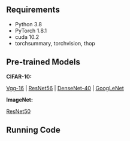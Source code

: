 ## Requirements

- Python 3.8
- PyTorch 1.8.1
- cuda 10.2
- torchsummary, torchvision, thop

## Pre-trained Models

**CIFAR-10:**

[Vgg-16]() | [ResNet56]() |  [DenseNet-40]() | [GoogLeNet]()

**ImageNet:**

[ResNet50]()

## Running Code


